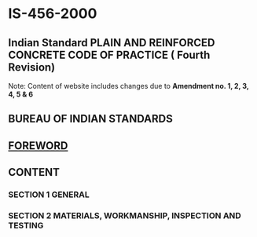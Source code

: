# IS-456-2000
## Indian Standard  PLAIN AND REINFORCED CONCRETE  CODE OF PRACTICE  ( Fourth Revision)
Note: Content of website includes changes due to **Amendment no. 1, 2, 3, 4, 5 & 6**
## BUREAU OF INDIAN STANDARDS
## [FOREWORD](Foreword.html)
## CONTENT
### SECTION 1 GENERAL
### SECTION 2 MATERIALS, WORKMANSHIP, INSPECTION AND TESTING
